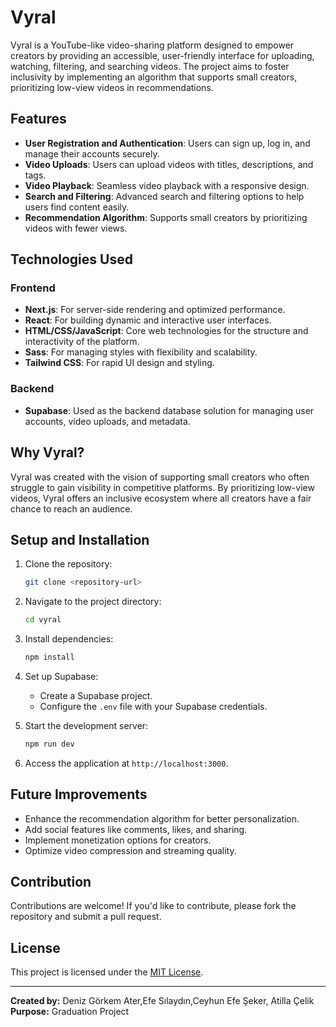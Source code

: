 # Vyral

Vyral is a YouTube-like video-sharing platform designed to empower creators by providing an accessible, user-friendly interface for uploading, watching, filtering, and searching videos. The project aims to foster inclusivity by implementing an algorithm that supports small creators, prioritizing low-view videos in recommendations.

## Features

- **User Registration and Authentication**: Users can sign up, log in, and manage their accounts securely.
- **Video Uploads**: Users can upload videos with titles, descriptions, and tags.
- **Video Playback**: Seamless video playback with a responsive design.
- **Search and Filtering**: Advanced search and filtering options to help users find content easily.
- **Recommendation Algorithm**: Supports small creators by prioritizing videos with fewer views.

## Technologies Used

### Frontend
- **Next.js**: For server-side rendering and optimized performance.
- **React**: For building dynamic and interactive user interfaces.
- **HTML/CSS/JavaScript**: Core web technologies for the structure and interactivity of the platform.
- **Sass**: For managing styles with flexibility and scalability.
- **Tailwind CSS**: For rapid UI design and styling.

### Backend
- **Supabase**: Used as the backend database solution for managing user accounts, video uploads, and metadata.

## Why Vyral?

Vyral was created with the vision of supporting small creators who often struggle to gain visibility in competitive platforms. By prioritizing low-view videos, Vyral offers an inclusive ecosystem where all creators have a fair chance to reach an audience.

## Setup and Installation

1. Clone the repository:
   ```bash
   git clone <repository-url>
   ```

2. Navigate to the project directory:
   ```bash
   cd vyral
   ```

3. Install dependencies:
   ```bash
   npm install
   ```

4. Set up Supabase:
   - Create a Supabase project.
   - Configure the `.env` file with your Supabase credentials.

5. Start the development server:
   ```bash
   npm run dev
   ```

6. Access the application at `http://localhost:3000`.

## Future Improvements

- Enhance the recommendation algorithm for better personalization.
- Add social features like comments, likes, and sharing.
- Implement monetization options for creators.
- Optimize video compression and streaming quality.

## Contribution

Contributions are welcome! If you'd like to contribute, please fork the repository and submit a pull request.

## License

This project is licensed under the [MIT License](LICENSE).

---

**Created by:** Deniz Görkem Ater,Efe Sılaydın,Ceyhun Efe Şeker, Atilla Çelik
**Purpose:** Graduation Project

